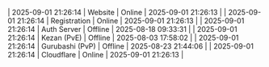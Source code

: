 | 2025-09-01 21:26:14 | Website | Online | 2025-09-01 21:26:13 |
| 2025-09-01 21:26:14 | Registration | Online | 2025-09-01 21:26:13 |
| 2025-09-01 21:26:14 | Auth Server | Offline | 2025-08-18 09:33:31 |
| 2025-09-01 21:26:14 | Kezan (PvE) | Offline | 2025-08-03 17:58:02 |
| 2025-09-01 21:26:14 | Gurubashi (PvP) | Offline | 2025-08-23 21:44:06 |
| 2025-09-01 21:26:14 | Cloudflare | Online | 2025-09-01 21:26:13 |
